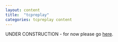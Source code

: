 ```yaml
---
layout: content
title:  "tcpreplay"
categories: tcpreplay content
---
```


UNDER CONSTRUCTION - for now please go [here][legacy_wiki].

[legacy_wiki]:  http://tcpreplay.synfin.net
